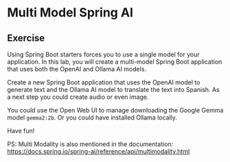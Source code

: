 # Multi Model Spring AI

## Exercise

Using Spring Boot starters forces you to use a single model for your application. In this lab, you will create a multi-model Spring Boot application that uses both the OpenAI and Ollama AI models.

Create a new Spring Boot application that uses the OpenAI model to generate text and the Ollama AI model to translate the text into Spanish. As a next step you could create audio or even image.

You could use the Open Web UI to manage downloading the Google Gemma model `gemma2:2b`. Or you could have installed Ollama locally.

Have fun!

PS: Multi Modality is also mentioned in the documentation: <https://docs.spring.io/spring-ai/reference/api/multimodality.html>
